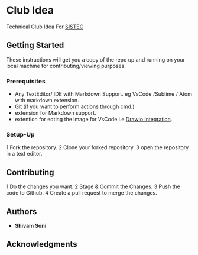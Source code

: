 # Club Idea

Technical Club Idea For [SISTEC](www.sistecgn.ac.in)

## Getting Started

These instructions will get you a copy of the repo up and running on your local machine for contributing/viewing purposes.

### Prerequisites

* Any TextEditor/ IDE with Markdown Support. eg VsCode /Sublime / Atom with markdown extension.
* [Git](https://git-scm.com/downloads) (if you want to perform actions through cmd.)
* extension for Markdown support.
* extention for edting the image for VsCode i.e [Drawio Integration](https://marketplace.visualstudio.com/items?itemName=hediet.vscode-drawio). 


### Setup-Up

1 Fork the repository.
2 Clone your forked repository.
3 open the repository in a text editor. 

## Contributing

1 Do the changes you want.
2 Stage & Commit the Changes.
3 Push the code to Github.
4 Create a pull request  to merge the changes.

## Authors

* **Shivam Soni**

## Acknowledgments